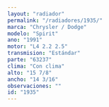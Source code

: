 ```yaml
---
layout: "radiador"
permalink: "/radiadores/1935/"
marca: "Chrysler / Dodge"
modelo: "Spirit"
ano: "1991"
motor: "L4 2.2 2.5"
transmision: "Estándar"
parte: "63237"
clima: "Con clima"
alto: "15 7/8"
ancho: "14 3/16"
observaciones: ""
id: "1935"
---
```


